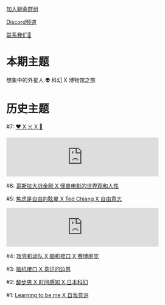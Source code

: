[加入聊斋群组](https://www.joinclubhouse.com/join/%E7%A7%91%E5%B9%BB-x-%E7%A5%9E%E7%BB%8F%E7%A7%91%E5%AD%A6/tWrpmlAV/ma4Z6dL5)

[Discord频道](https://discord.gg/2hq5yNGaux)

[联系我们📧](mailto:neurofiction@protonmail.com)

<h1>本期主题</h1>

想象中的外星人 👽 科幻 X 博物馆之旅

<h1>历史主题</h1>

#7: [❤️ X ☠️ X 🤖️](7.md)

<iframe src="https://anchor.fm/-x-/embed/episodes/vol02-evsab6/a-a5d9dfu" height="102px" width="400px" frameborder="0" scrolling="no"></iframe>

#6: [哥斯拉大战金刚 X 怪兽电影的世界观和人性](6.md)

#5: [焦虑是自由的眩晕 X Ted Chiang X 自由意志](5.md)

<iframe src="https://anchor.fm/-x-/embed/episodes/vol01--X-evs52d/a-a5d81p8" height="102px" width="400px" frameborder="0" scrolling="no"></iframe>

#4: [攻壳机动队 X 脑机接口 X 赛博朋克](4.md)

#3: [脑机接口 X 意识的边界](3.md)

#2: [醉步男 X 时间感知 X 日本科幻](2.md)

#1: [Learning to be me X 自我意识](1.md)


<script>var clicky_site_ids = clicky_site_ids || []; clicky_site_ids.push(101307141);</script>
<script async src="//static.getclicky.com/js"></script>

